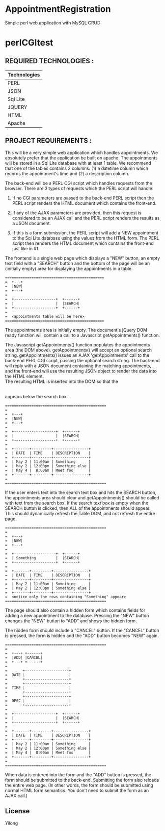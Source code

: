 # AppointmentRegistration
Simple perl web application with MySQL CRUD

# perlCGItest


## REQUIRED TECHNOLOGIES : 

| Technologies |
| :-----------|
| PERL |
| JSON |
| Sql Lite | 
| JQUERY |
| HTML |
| Apache |


## PROJECT REQUIREMENTS : 


This will be a very simple web application which handles appointments.
We absolutely prefer that the application be built on apache.
The appointments will be stored in a Sql Lite database with at least 1 table. 
We recommend that one of the tables contains 2 columns: 
(1) a datetime column which records the appointment's time and (2) a description column.

The back-end will be a PERL CGI script which handles requests
from the browser.  There are 3 types of requests which the PERL script
will handle:

1. If no CGI parameters are passed to the back-end PERL script then the
   PERL script renders the HTML document which contains the front-end.

2. If any of the AJAX parameters are provided, then this request is
   considered to be an AJAX call and the PERL script renders the results
   as a JSON document.

3. If this is a form submission, the PERL script will add a NEW
   appointment to the Sql Lite database using the values from the HTML form.
   The PERL script then renders the HTML document which contains the
   front-end just like in #1.

The frontend is a single web page which displays a "NEW" button, an
empty text field with a "SEARCH" button and the bottom of the page will
be an (initially empty) area for displaying the appointments in a table.

	=============================================
	=  +---+
	=  |NEW|
	=  +---+
	=  
	=  +-------------------+  +------+
	=  |                   |  |SEARCH|
	=  +-------------------+  +------+
	=
	=  <appointments table will be here>
	=============================================

The appointments area is initially empty. The document's jQuery DOM
ready function will contain a call to a Javascript
getAppointments() function.

The Javascript getAppointments() function populates the appointments
area (the DOM above). getAppointments() will accept an optional search string.
getAppointments() issues an AJAX 'getAppointments' call to the back-end PERL CGI script,
passing the optional search string. The back-end will reply with a JSON
document containing the matching appointments, and the front-end will use the
resulting JSON object to render the data into the HTML <table> element.  
The resulting HTML is inserted into the DOM so that the <table> appears below the search box.

	==============================================
	=  
	=  +---+
	=  |NEW|
	=  +---+
	=  
	=  +-------------------+  +------+
	=  |                   |  |SEARCH|
	=  +-------------------+  +------+
	=  
	=  +-------+---------+----------------+
	=  | DATE  | TIME    | DESCRIPTION    |
	=  +-------+---------+----------------+
	=  | May 2 | 11:00am | Something      |
	=  | May 2 | 12:00pm | Something else |
	=  | May 4 |  8:00am | Meet foo       |
	=  +-------+---------+----------------+
	=  
	==============================================

If the user enters text into the search text box and hits the SEARCH
button, the appointments area should clear and getAppointments() should
be called with text from the search box.  If the search text box is empty
when the SEARCH button is clicked, then ALL of the appointments should appear.
This should dynamically refresh the Table DOM, and not refresh the entire page.

	==============================================
	=  
	=  +---+
	=  |NEW|
	=  +---+
	=  
	=  +-------------------+  +------+
	=  | Something         |  |SEARCH|
	=  +-------------------+  +------+
	=  
	=  +-------+---------+----------------+
	=  | DATE  | TIME    | DESCRIPTION    |
	=  +-------+---------+----------------+
	=  | May 2 | 11:00am | Something      |
	=  | May 2 | 12:00pm | Something else |
	=  +-------+---------+----------------+
	=  <notice only the rows containing "Something" appear>
	==============================================

The page should also contain a hidden form which contains fields for
adding a new appointment to the database.  Pressing the "NEW" button
changes the "NEW" button to "ADD" and shows the hidden form.

The hidden form should include a "CANCEL" button.  If the "CANCEL" button is
pressed, the form is hidden and the "ADD" button becomes "NEW" again.

	==============================================
	=  
	=  +---+ +------+
	=  |ADD| |CANCEL|
	=  +---+ +------+
	=  
	=       +--------------------+
	=  DATE |                    |
	=       +--------------------+
	=       +--------------------+
	=  TIME |                    |
	=       +--------------------+
	=       +--------------------+
	=  DESC |                    |
	=       +--------------------+ 
	=  
	=  +-------------------+  +------+
	=  |                   |  |SEARCH|
	=  +-------------------+  +------+
	=  
	=  +-------+---------+----------------+
	=  | DATE  | TIME    | DESCRIPTION    |
	=  +-------+---------+----------------+
	=  | May 2 | 11:00am | Something      |
	=  | May 2 | 12:00pm | Something else |
	=  | May 4 |  8:00am | Meet foo       |
	=  +-------+---------+----------------+
	=  
	==============================================

When data is entered into the form and the "ADD" button is pressed, the
form should be submitted to the back-end.  Submitting the form also
reloads the entire web page.  (In other words, the form should be
submitted using normal HTML form semantics.  You don't need to submit the
form as an AJAX call.)

## License

Yilong
